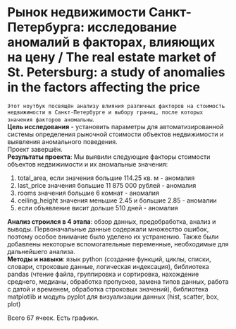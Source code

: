 # Рынок недвижимости Санкт-Петербурга: исследование аномалий в факторах, влияющих на цену / The real estate market of St. Petersburg: a study of anomalies in the factors affecting the price

`Этот ноутбук посвящён анализу влияния различных факторов на стоимость недвижимости в Санкт-Петербурге и выбору границ, после которых значения факторов аномальны`.   
**Цель исследования** - установить параметры для автоматизированной системы определения рыночной стоимости объектов недвижимости и выявления аномального поведения.    
Проект завершён.  
**Результаты проекта**:
Мы выявили следующие факторы стоимости объектов недвижимости и их аномальные значения:  
1) total_area, если значения большие 114.25 кв. м - аномалия  
2) last_price значения большие 11 875 000 рублей - аномалия  
3) rooms значения большие 6 комнат - аномалия  
4) ceiling_height значения меньшие 2.45 и большие 2.85 - аномалии  
5) если объявление висит дольше 510 дней - аномалия  

**Анализ строился в 4 этапа**: обзор данных, предобработка, анализ и выводы. Первоначальные данные содержали множество ошибок, поэтому особое внимание было уделено их устранению. Также были добавлены некоторые вспомогательные переменные, необходимые для дальнейшего анализа.   
**Методы и навыки**: язык python (создание функций, циклы, списки, словари, строковые данные, логическая индексация), библиотека pandas (чтение файла, группировка и сортировка, нахождение среднего, медианы, обработка пропусков, замена типов данных, работа с датой и временем, обработка строковых значений), библиотека matplotlib и модуль pyplot для визуализации данных (hist, scatter, box, plot)   
  
Всего 67 ячеек. Есть графики.
